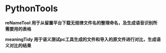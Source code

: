 # PythonTools
**reNameTool 用于从留置平台下载无规律文件名的整理命名，及生成语音识别所需要用的表格**
  
**meaningTidy 用于语义测试pc工具生成的文件和导入的原文件进行对比，生成语义对比的结果**
